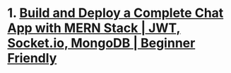 # 1. [Build and Deploy a Complete Chat App with MERN Stack | JWT, Socket.io, MongoDB | Beginner Friendly](https://youtu.be/HwCqsOis894?list=PL7_SWnUdwHkBY9BINVkCMDwDgLTP8gZlQ)